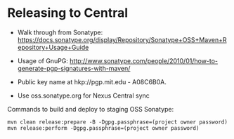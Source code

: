 # Releasing to Central #

  * Walk through from Sonatype: https://docs.sonatype.org/display/Repository/Sonatype+OSS+Maven+Repository+Usage+Guide

  * Usage of GnuPG: http://www.sonatype.com/people/2010/01/how-to-generate-pgp-signatures-with-maven/

  * Public key name at hkp://pgp.mit.edu - A08C6B0A.

  * Use oss.sonatype.org for Nexus Central sync

Commands to build and deploy to staging OSS Sonatype:
```
mvn clean release:prepare -B -Dgpg.passphrase=(project owner password)
mvn release:perform -Dgpg.passphrase=(project owner password)
```
